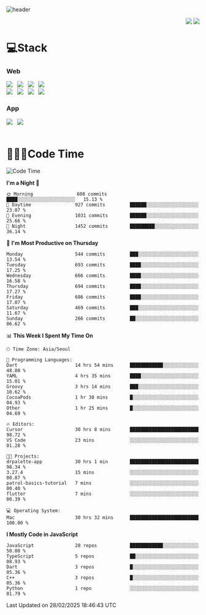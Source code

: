 ![header](https://capsule-render.vercel.app/api?type=waving&color=gradient&height=200&text=Cheri&fontAlign=70&fontAlignY=40&animation=twinkling)


<div align="end">
 <a href="https://cheri.tistory.com/"><img src="https://img.shields.io/badge/Blog-AD29B6?style=flat-square&logo=Tidal&logoColor=white"/></a> 
 <a href="mailto:hey.rnjs1135@gmail.com"><img src="https://img.shields.io/badge/Mail-EA4335?style=flat-square&logo=Gmail&logoColor=white"/></a>
</div>

<h1>💻Stack</h1>
<div>
 <h3>Web</h3>
 <!-- badge : https://shields.io/ -->
 <!-- icon : https://simpleicons.org/?q=Get -->
 <img src="https://img.shields.io/badge/HTML5-e74c3c?style=flat-square&logo=HTML5&logoColor=white"></img> &nbsp 
 <img src="https://img.shields.io/badge/CSS3-0A84FF?style=flat-square&logo=CSS3&logoColor=white"></img> &nbsp 
 <img src="https://img.shields.io/badge/tailwind%2Dcss-06B6D4?style=flat-square&logo=tailwindcss&logoColor=white"/></a> &nbsp 
 <img src="https://img.shields.io/badge/styled%2Dcomponents-DB7093?style=flat-square&logo=styled%2Dcomponents&logoColor=white"/></a>
 <br/>
 <img src="https://img.shields.io/badge/JavaScript-FFCD11?style=flat-square&logo=JavaScript&logoColor=white"></img> &nbsp 
 <img src="https://img.shields.io/badge/React-00BCF6?style=flat-square&logo=React&logoColor=white"></img> &nbsp 
 <img src="https://img.shields.io/badge/Redux-764ABC?style=flat-square&logo=Redux&logoColor=white"/> &nbsp 
 <img src="https://img.shields.io/badge/Zustand-582D3E?style=flat-square&logo=Zustand&logoColor=white"/></a> &nbsp 
 <br/>
 <h3>App</h3>
 <img src="https://img.shields.io/badge/Flutter-02569B?style=flat-square&logo=Flutter&logoColor=white"/></a> &nbsp 
 <img src="https://img.shields.io/badge/Getx-600EB2?style=flat-square"/></a> &nbsp 
</div> 

<br/>

<h1>👩🏼‍💻Code Time</h1>

<!--START_SECTION:waka-->
![Code Time](http://img.shields.io/badge/Code%20Time-4%2C127%20hrs%2032%20mins-blue)

**I'm a Night 🦉** 

```text
🌞 Morning                608 commits         ████░░░░░░░░░░░░░░░░░░░░░   15.13 % 
🌆 Daytime                927 commits         ██████░░░░░░░░░░░░░░░░░░░   23.07 % 
🌃 Evening                1031 commits        ██████░░░░░░░░░░░░░░░░░░░   25.66 % 
🌙 Night                  1452 commits        █████████░░░░░░░░░░░░░░░░   36.14 % 
```
📅 **I'm Most Productive on Thursday** 

```text
Monday                   544 commits         ███░░░░░░░░░░░░░░░░░░░░░░   13.54 % 
Tuesday                  693 commits         ████░░░░░░░░░░░░░░░░░░░░░   17.25 % 
Wednesday                666 commits         ████░░░░░░░░░░░░░░░░░░░░░   16.58 % 
Thursday                 694 commits         ████░░░░░░░░░░░░░░░░░░░░░   17.27 % 
Friday                   686 commits         ████░░░░░░░░░░░░░░░░░░░░░   17.07 % 
Saturday                 469 commits         ███░░░░░░░░░░░░░░░░░░░░░░   11.67 % 
Sunday                   266 commits         ██░░░░░░░░░░░░░░░░░░░░░░░   06.62 % 
```


📊 **This Week I Spent My Time On** 

```text
🕑︎ Time Zone: Asia/Seoul

💬 Programming Languages: 
Dart                     14 hrs 54 mins      ████████████░░░░░░░░░░░░░   48.80 % 
YAML                     4 hrs 35 mins       ████░░░░░░░░░░░░░░░░░░░░░   15.01 % 
Groovy                   3 hrs 14 mins       ███░░░░░░░░░░░░░░░░░░░░░░   10.62 % 
CocoaPods                1 hr 30 mins        █░░░░░░░░░░░░░░░░░░░░░░░░   04.93 % 
Other                    1 hr 25 mins        █░░░░░░░░░░░░░░░░░░░░░░░░   04.69 % 

🔥 Editors: 
Cursor                   30 hrs 8 mins       █████████████████████████   98.72 % 
VS Code                  23 mins             ░░░░░░░░░░░░░░░░░░░░░░░░░   01.28 % 

🐱‍💻 Projects: 
drpalette-app            30 hrs 1 min        █████████████████████████   98.34 % 
3.27.4                   15 mins             ░░░░░░░░░░░░░░░░░░░░░░░░░   00.87 % 
patrol-basics-tutorial   7 mins              ░░░░░░░░░░░░░░░░░░░░░░░░░   00.40 % 
flutter                  7 mins              ░░░░░░░░░░░░░░░░░░░░░░░░░   00.39 % 

💻 Operating System: 
Mac                      30 hrs 32 mins      █████████████████████████   100.00 % 
```

**I Mostly Code in JavaScript** 

```text
JavaScript               28 repos            ████████████░░░░░░░░░░░░░   50.00 % 
TypeScript               5 repos             ██░░░░░░░░░░░░░░░░░░░░░░░   08.93 % 
Dart                     3 repos             █░░░░░░░░░░░░░░░░░░░░░░░░   05.36 % 
C++                      3 repos             █░░░░░░░░░░░░░░░░░░░░░░░░   05.36 % 
Python                   1 repo              ░░░░░░░░░░░░░░░░░░░░░░░░░   01.79 % 
```




 Last Updated on 28/02/2025 18:46:43 UTC
<!--END_SECTION:waka-->
